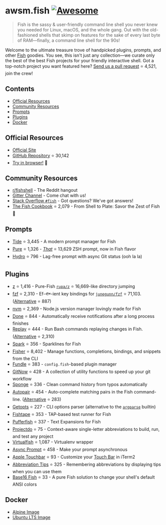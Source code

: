 # awsm.fish [![Awesome](https://awesome.re/badge.svg)](https://awesome.re)

> Fish is the sassy & user-friendly command line shell you never knew you needed for Linux, macOS, and the whole gang. Out with the old-fashioned shells that skimp on features for the sake of every last byte of RAM—finally, a command line shell for the 90s!

Welcome to the ultimate treasure trove of handpicked plugins, prompts, and other [Fish](https://fishshell.com/) goodies. You see, this isn't just any collection—we curate only the best of the best Fish projects for your friendly interactive shell. Got a top-notch project you want featured here? [Send us a pull request](https://github.com/jorgebucaran/awesome-fish/fork) ⭐ 4,521, join the crew!

## Contents

- [Official Resources](#official-resources)
- [Community Resources](#community-resources)
- [Prompts](#prompts)
- [Plugins](#plugins)
- [Docker](#docker)

## Official Resources

- [Official Site](https://fishshell.com)
- [GitHub Repository](https://github.com/fish-shell/fish-shell) ⭐ 30,142
- [Try in browser!](https://rootnroll.com/d/fish-shell/) 🍤

## Community Resources

- [r/fishshell](https://www.reddit.com/r/fishshell) - The Reddit hangout
- [Gitter Channel](https://gitter.im/fish-shell/fish-shell) - Come chat with us!
- [Stack Overflow `#fish`](https://stackoverflow.com/questions/tagged/fish) - Got questions? We've got answers!
- [The Fish Cookbook](https://github.com/jorgebucaran/cookbook.fish) ⭐ 2,079 - From Shell to Plate: Savor the Zest of Fish 🦞

## Prompts

- [Tide](https://github.com/IlanCosman/tide) ⭐ 3,445 - A modern prompt manager for Fish
- [Pure](https://github.com/pure-fish/pure/) ⭐ 1,326 - [_That_](https://github.com/sindresorhus/pure) ⭐ 13,629 ZSH prompt, now in Fish flavor
- [Hydro](https://github.com/jorgebucaran/hydro) ⭐ 796 - Lag-free prompt with async Git status (ooh la la)

## Plugins

- [z](https://github.com/jethrokuan/z) ⭐ 1,416 - Pure-Fish [`rupa/z`](https://github.com/rupa/z) ⭐ 16,669-like directory jumping
- [fzf](https://github.com/PatrickF1/fzf.fish) ⭐ 2,310 - Ef-🐟-ient key bindings for [`junegunn/fzf`](https://github.com/junegunn/fzf) ⭐ 71,103. ([Alternative](https://github.com/jethrokuan/fzf) ⭐ 887)
- [nvm](https://github.com/jorgebucaran/nvm.fish) ⭐ 2,369 - Node.js version manager lovingly made for Fish
- [Done](https://github.com/franciscolourenco/done) ⭐ 844 - Automatically receive notifications after a long process finishes
- [Replay](https://github.com/jorgebucaran/replay.fish) ⭐ 444 - Run Bash commands replaying changes in Fish. ([Alternative](https://github.com/edc/bass) ⭐ 2,310)
- [Spark](https://github.com/jorgebucaran/spark.fish) ⭐ 356 - Sparklines for Fish
- [Fisher](https://github.com/jorgebucaran/fisher) ⭐ 8,402 - Manage functions, completions, bindings, and snippets from the CLI
- [Fundle](https://github.com/danhper/fundle) ⭐ 383 - `config.fish`-based plugin manager
- [GitNow](https://github.com/joseluisq/gitnow) ⭐ 428 - A collection of utility functions to speed up your git workflow
- [Sponge](https://github.com/meaningful-ooo/sponge) ⭐ 336 - Clean command history from typos automatically
- [Autopair](https://github.com/jorgebucaran/autopair.fish) ⭐ 454 - Auto-complete matching pairs in the Fish command-line. ([Alternative](https://github.com/laughedelic/pisces) ⭐ 283)
- [Getopts](https://github.com/jorgebucaran/getopts.fish) ⭐ 227 - CLI options parser (alternative to the [`argparse`](https://fishshell.com/docs/current/cmds/argparse.html) builtin)
- [Fishtape](https://github.com/jorgebucaran/fishtape) ⭐ 353 - TAP-based test runner for Fish
- [Pufferfish](https://github.com/nickeb96/puffer-fish) ⭐ 337 - Text Expansions for Fish
- [Projectdo](https://github.com/paldepind/projectdo) ⭐ 75 - Context-aware single-letter abbreviations to build, run, and test any project
- [Virtualfish](https://github.com/adambrenecki/virtualfish) ⭐ 1,087 - Virtualenv wrapper
- [Async Prompt](https://github.com/acomagu/fish-async-prompt) ⭐ 458 - Make your prompt asynchronous
- [Apple Touchbar](https://github.com/rodrigobdz/fish-apple-touchbar) ⭐ 93 - Customize your [Touch Bar](https://developer.apple.com/design/human-interface-guidelines/macos/touch-bar/touch-bar-overview) in iTerm2
- [Abbreviation Tips](https://github.com/Gazorby/fish-abbreviation-tips) ⭐ 325 - Remembering abbreviations by displaying tips when you can use them
- [Base16 Fish](https://github.com/FabioAntunes/base16-fish-shell) ⭐ 33 - A pure Fish solution to change your shell's default ANSI colors

## Docker

- [Alpine Image](https://hub.docker.com/r/purefish/docker-fish)
- [Ubuntu LTS Image](https://hub.docker.com/r/dideler/fish-shell)
